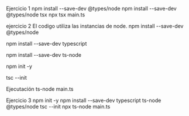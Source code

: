 Ejercicio 1
npm install --save-dev @types/node npm install 
--save-dev @types/node tsx
npx tsx main.ts

ejercicio 2 
El codigo utiliza las instancias de node.
npm install --save-dev @types/node

npm install --save-dev typescript

npm install --save-dev ts-node

npm init -y

tsc --init

Ejecutación
ts-node main.ts

Ejercicio 3
npm init -y
npm install --save-dev typescript ts-node @types/node
tsc --init
npx ts-node main.ts
